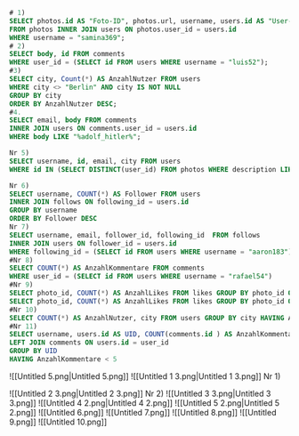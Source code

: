 ```sql
# 1)
SELECT photos.id AS "Foto-ID", photos.url, username, users.id AS "User-ID" 
FROM photos INNER JOIN users ON photos.user_id = users.id
WHERE username = "samina369";
# 2)
SELECT body, id FROM comments 
WHERE user_id = (SELECT id FROM users WHERE username = "luis52");
#3)
SELECT city, Count(*) AS AnzahlNutzer FROM users 
WHERE city <> "Berlin" AND city IS NOT NULL
GROUP BY city
ORDER BY AnzahlNutzer DESC;
#4.
SELECT email, body FROM comments 
INNER JOIN users ON comments.user_id = users.id
WHERE body LIKE "%adolf_hitler%";

Nr 5)
SELECT username, id, email, city FROM users 
WHERE id IN (SELECT DISTINCT(user_id) FROM photos WHERE description LIKE "%\#meer%")

Nr 6)
SELECT username, COUNT(*) AS Follower FROM users 
INNER JOIN follows ON following_id = users.id 
GROUP BY username 
ORDER BY Follower DESC
Nr 7)
SELECT username, email, follower_id, following_id  FROM follows 
INNER JOIN users ON follower_id = users.id 
WHERE following_id = (SELECT id FROM users WHERE username = "aaron183")
#Nr 8)
SELECT COUNT(*) AS AnzahlKommentare FROM comments 
WHERE user_id = (SELECT id FROM users WHERE username = "rafael54")
#Nr 9)
SELECT photo_id, COUNT(*) AS AnzahlLikes FROM likes GROUP BY photo_id ORDER BY AnzahlLikes DESC;
SELECT photo_id, COUNT(*) AS AnzahlLikes FROM likes GROUP BY photo_id ORDER BY AnzahlLikes DESC LIMIT 5;
#Nr 10)
SELECT COUNT(*) AS AnzahlNutzer, city FROM users GROUP BY city HAVING AnzahlNutzer > 20
#Nr 11)
SELECT username, users.id AS UID, COUNT(comments.id ) AS AnzahlKommentare FROM users 
LEFT JOIN comments ON users.id = user_id 
GROUP BY UID
HAVING AnzahlKommentare < 5
```
![[Untitled 5.png|Untitled 5.png]]
![[Untitled 1 3.png|Untitled 1 3.png]]
Nr 1)
  
![[Untitled 2 3.png|Untitled 2 3.png]]
Nr 2)
![[Untitled 3 3.png|Untitled 3 3.png]]
![[Untitled 4 2.png|Untitled 4 2.png]]
![[Untitled 5 2.png|Untitled 5 2.png]]
![[Untitled 6.png]]
![[Untitled 7.png]]
![[Untitled 8.png]]
![[Untitled 9.png]]
![[Untitled 10.png]]